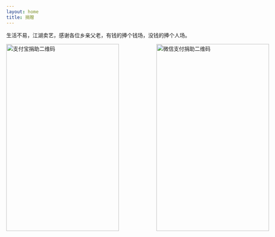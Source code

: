 ```yaml
---
layout: home
title: 捐赠
---
```


生活不易，江湖卖艺，感谢各位乡亲父老，有钱的捧个钱场，没钱的捧个人场。

<div class="h-32"></div>

<div style="display: flex; gap: 100px;">
    <img src="{{ '/assets/images/alipay.png' | relative_url }}" alt="支付宝捐助二维码" width="300" height="500">
    <img src="{{ '/assets/images/wechat.png' | relative_url }}" alt="微信支付捐助二维码" width="300" height="500">
</div>

